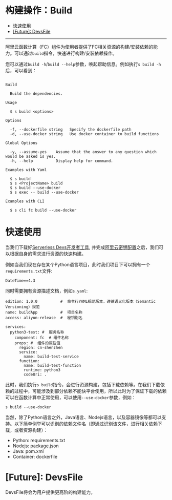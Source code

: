 # 构建操作：Build

- [快速使用](#快速使用)
- [[Future]: DevsFile](FutureDevsFile)
-------

阿里云函数计算（FC）组件为使用者提供了FC相关资源的构建/安装依赖的能力。可以通过`build`指令，快速进行构建/安装依赖操作。

您可以通过`build -h`/`build --help`参数，唤起帮助信息。例如执行`s build -h`后，可以看到：

```

Build 

  Build the dependencies.

Usage

  $ s build <options> 

Options

  -f, --dockerfile string   Specify the dockerfile path
  -d, --use-docker string   Use docker container to build functions

Global Options

  -y, --assume-yes    Assume that the answer to any question which would be asked is yes. 
  -h, --help          Display help for command.                                           

Examples with Yaml

  $ s build
  $ s <ProjectName> build
  $ s build --use-docker 
  $ s exec -- build --use-docker 

Examples with CLI

  $ s cli fc build --use-docker 

```

# 快速使用

当我们下载好[Serverless Devs开发者工具](../Getting-started/Install-tutorial.md), 并完成[阿里云密钥配置](../Getting-started/Setting-up-credentials.md)之后，我们可以根据自身的需求进行资源的快速构建。

例如当我们现在存在某个Python语言项目，此时我们项目下可以拥有一个`requirements.txt`文件:

```
DateTime==4.3
```

同时需要拥有资源描述文档，例如`s.yaml`:

```
edition: 1.0.0          #  命令行YAML规范版本，遵循语义化版本（Semantic Versioning）规范
name: buildApp          #  项目名称
access: aliyun-release  #  秘钥别名

services:
  python3-test: #  服务名称
    component: fc  # 组件名称
    props: #  组件的属性值
      region: cn-shenzhen
      service:
        name: build-test-service
      function:
        name: build-test-function
        runtime: python3
        codeUri: .
```

此时，我们执行`s build`指令，会进行资源构建，包括下载依赖等。在我们下载依赖的过程中，可能涉及到部分依赖不能快平台使用，所以此时为了保证下载的依赖可以在函数计算中正常使用，可以使用`--use-docker`参数，例如：

```
s build --use-docker
```

当然，除了Python语言之外，Java语言、Nodejs语言，以及容器镜像等都可以支持。以下简单例举可以识别的依赖文件名（即通过识别该文件，进行相关依赖下载，或者资源构建）：
- Python: requirements.txt
- Nodejs: package.json
- Java: pom.xml
- Container: dockerfile

# [Future]: DevsFile

DevsFile将会为用户提供更高阶的构建能力。
